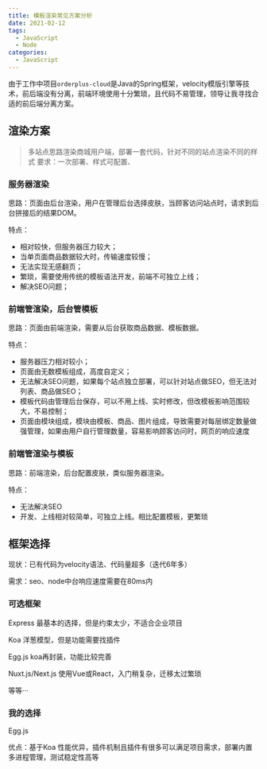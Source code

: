 ```yaml
---
title: 模板渲染常见方案分析
date: 2021-02-12
tags: 
  - JavaScript
  - Node
categories: 
  - JavaScript
---
```


由于工作中项目`orderplus-cloud`是Java的Spring框架，velocity模版引擎等技术，前后端没有分离，前端环境使用十分繁琐，且代码不易管理，领导让我寻找合适的前后端分离方案。

<!--more-->

## 渲染方案

> 多站点思路渲染商城用户端，部署一套代码，针对不同的站点渲染不同的样式
> 要求：一次部署、样式可配置、

### 服务器渲染

思路：页面由后台渲染，用户在管理后台选择皮肤，当顾客访问站点时，请求到后台拼接后的结果DOM。

特点：

- 相对较快，但服务器压力较大；
- 当单页面商品数据较大时，传输速度较慢；
- 无法实现无感翻页；
- 繁琐，需要使用传统的模板语法开发，前端不可独立上线；
- 解决SEO问题；

### 前端管渲染，后台管模板

思路：页面由前端渲染，需要从后台获取商品数据、模板数据。

特点：

- 服务器压力相对较小；
- 页面由无数模板组成，高度自定义；
- 无法解决SEO问题，如果每个站点独立部署，可以针对站点做SEO，但无法对列表、商品做SEO；
- 模板代码由管理后台保存，可以不用上线、实时修改，但改模板影响范围较大，不易控制；
- 页面由模块组成，模块由模板、商品、图片组成，导致需要对每层绑定数量做强管理，如果由用户自行管理数量，容易影响顾客访问时，网页的响应速度

### 前端管渲染与模板

思路：前端渲染，后台配置皮肤，类似服务器渲染。

特点：

- 无法解决SEO
- 开发、上线相对较简单，可独立上线。相比配置模板，更繁琐

## 框架选择

现状：已有代码为velocity语法、代码量超多（迭代6年多）

需求：seo、node中台响应速度需要在80ms内

### 可选框架

Express 最基本的选择，但是约束太少，不适合企业项目

Koa 洋葱模型，但是功能需要找插件

Egg.js koa再封装，功能比较完善

Nuxt.js/Next.js 使用Vue或React，入门稍复杂，迁移太过繁琐

等等···

### 我的选择

Egg.js

优点：基于Koa 性能优异，插件机制且插件有很多可以满足项目需求，部署内置多进程管理，测试稳定性高等
